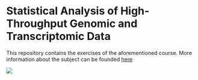 # Statistical Analysis of High-Throughput Genomic and Transcriptomic Data

This repository contains the exercises of the aforementioned course.
More information about the subject can be founded [here](https://www.vorlesungen.ethz.ch//Vorlesungsverzeichnis/lerneinheit.view?)

![](https://www.purestorage.com/content/dam/purestorage/knowledge/what-is-genomics-data.jpg.imgo.jpg)
